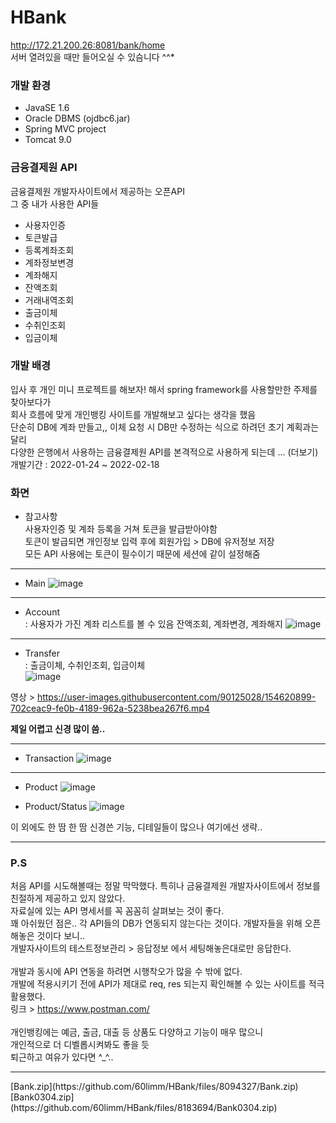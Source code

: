 # HBank <br>
http://172.21.200.26:8081/bank/home </br>
서버 열려있을 때만 들어오실 수 있슴니다 ^^*


### 개발 환경
- JavaSE 1.6
- Oracle DBMS (ojdbc6.jar)
- Spring MVC project
- Tomcat 9.0


### 금융결제원 API <br>
금융결제원 개발자사이트에서 제공하는 오픈API</br>
그 중 내가 사용한 API들 
- 사용자인증
- 토큰발급
- 등록계좌조회
- 계좌정보변경
- 계좌해지
- 잔액조회
- 거래내역조회
- 출금이체
- 수취인조회
- 입금이체


### 개발 배경 <br>
입사 후 개인 미니 프로젝트를 해보자! 해서 spring framework를 사용할만한 주제를 찾아보다가 <br>
회사 흐름에 맞게 개인뱅킹 사이트를 개발해보고 싶다는 생각을 했음 <br>
단순히 DB에 계좌 만들고,, 이체 요청 시 DB만 수정하는 식으로 하려던 초기 계획과는 달리 <br>
다양한 은행에서 사용하는 금융결제원 API를 본격적으로 사용하게 되는데 ... (더보기) <br>
개발기간 : 2022-01-24 ~ 2022-02-18 <br>


### 화면

- 참고사항 <br>
사용자인증 및 계좌 등록을 거쳐 토큰을 발급받아야함 <br>
토큰이 발급되면 개인정보 입력 후에 회원가입 > DB에 유저정보 저장 <br>
모든 API 사용에는 토큰이 필수이기 때문에 세션에 같이 설정해줌

<hr>

- Main
![image](https://user-images.githubusercontent.com/90125028/154598590-aab9342d-e554-4f84-9f8e-6381c226b233.png)

<hr>

- Account <br>
: 사용자가 가진 계좌 리스트를 볼 수 있음
잔액조회, 계좌변경, 계좌해지
![image](https://user-images.githubusercontent.com/90125028/154598776-745a972c-039d-44e2-95b6-f25ed7100111.png)

<hr>

- Transfer  <br>
: 출금이체, 수취인조회, 입금이체 <br>
![image](https://user-images.githubusercontent.com/90125028/154622598-ca89134e-9287-4c37-930d-812c99f61245.png)

영상 > https://user-images.githubusercontent.com/90125028/154620899-702ceac9-fe0b-4189-962a-5238bea267f6.mp4
 
 **제일 어렵고 신경 많이 씀..**
<hr>

- Transaction
![image](https://user-images.githubusercontent.com/90125028/154621271-973b6fbb-b75d-4b18-8fdc-c5d38294d71f.png)

<hr>

- Product
![image](https://user-images.githubusercontent.com/90125028/156714208-28056713-6702-4431-9f05-c4a775309434.png)

- Product/Status
![image](https://user-images.githubusercontent.com/90125028/156714776-2887e69f-2e70-4728-aaa5-db992a6af541.png)




이 외에도 한 땀 한 땀 신경쓴 기능, 디테일들이 많으나 여기에선 생략..

<hr>

### P.S <br>
처음 API를 시도해볼때는 정말 막막했다. 특히나 금융결제원 개발자사이트에서 정보를 친절하게 제공하고 있지 않았다. <br>
자료실에 있는 API 명세서를 꼭 꼼꼼히 살펴보는 것이 좋다.<br>
꽤 아쉬웠던 점은.. 각 API들의 DB가 연동되지 않는다는 것이다. 개발자들을 위해 오픈해놓은 것이다 보니..<br>
개발자사이트의 테스트정보관리 > 응답정보 에서 세팅해놓은대로만 응답한다.<br>
<br>
개발과 동시에 API 연동을 하려면 시행착오가 많을 수 밖에 없다.<br>
개발에 적용시키기 전에 API가 제대로 req, res 되는지 확인해볼 수 있는 사이트를 적극 활용했다. <br>
링크 > https://www.postman.com/ <br>
<br>
개인뱅킹에는 예금, 출금, 대출 등 상품도 다양하고 기능이 매우 많으니 <br>
개인적으로 더 디벨롭시켜봐도 좋을 듯 <br>
퇴근하고 여유가 있다면 ^_^..

<hr>
[Bank.zip](https://github.com/60limm/HBank/files/8094327/Bank.zip)
[Bank0304.zip](https://github.com/60limm/HBank/files/8183694/Bank0304.zip)


